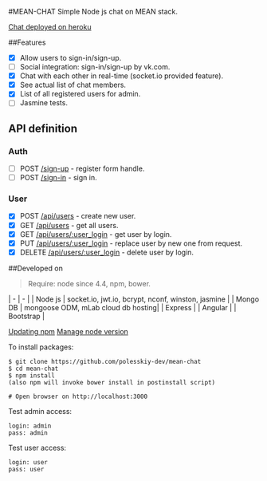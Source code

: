 #MEAN-CHAT
Simple Node js chat on MEAN stack.

[Chat deployed on heroku](https://fierce-crag-68010.herokuapp.com)

##Features
* [x] Allow users to sign-in/sign-up.
* [ ] Social integration: sign-in/sign-up by vk.com.
* [x] Chat with each other in real-time (socket.io provided feature).
* [x] See actual list of chat members.
* [x] List of all registered users for admin.
* [ ] Jasmine tests.

## API definition
### Auth
* [ ] POST [/sign-up]() - register form handle.
* [ ] POST [/sign-in]() - sign in.

### User
* [x] POST [/api/users]() - create new user.
* [x] GET [/api/users]() - get all users.
* [x] GET [/api/users/:user_login]() - get user by login.
* [x] PUT [/api/users/:user_login]() - replace user by new one from request.
* [x] DELETE [/api/users/:user_login]() - delete user by login.

##Developed on

> Require: node since 4.4, npm, bower.

| - | - |
| Node js | socket.io, jwt.io, bcrypt, nconf, winston, jasmine |
| Mongo DB | mongoose ODM, mLab cloud db hosting|
| Express |
| Angular |
| Bootstrap |

[Updating npm](https://docs.npmjs.com/getting-started/installing-node)
[Manage node version](https://www.npmjs.com/package/n)

To install packages:

    $ git clone https://github.com/polesskiy-dev/mean-chat
    $ cd mean-chat
    $ npm install
    (also npm will invoke bower install in postinstall script)

    # Open browser on http://localhost:3000

Test admin access:

    login: admin
    pass: admin

Test user access:

    login: user
    pass: user

